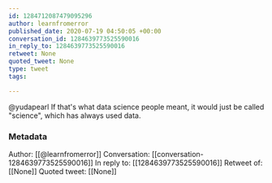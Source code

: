 ```yaml
---
id: 1284712087479095296
author: learnfromerror
published_date: 2020-07-19 04:50:05 +00:00
conversation_id: 1284639773525590016
in_reply_to: 1284639773525590016
retweet: None
quoted_tweet: None
type: tweet
tags:

---
```


@yudapearl If that's what data science people meant, it would just be called "science", which has always used data.

### Metadata

Author: [[@learnfromerror]]
Conversation: [[conversation-1284639773525590016]]
In reply to: [[1284639773525590016]]
Retweet of: [[None]]
Quoted tweet: [[None]]
